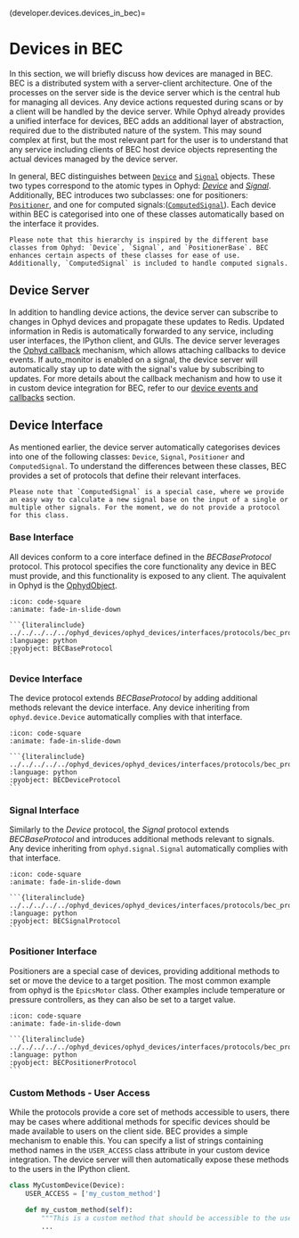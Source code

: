(developer.devices.devices_in_bec)=
# Devices in BEC

In this section, we will briefly discuss how devices are managed in BEC. BEC is a distributed system with a server-client architecture. One of the processes on the server side is the device server which is the central hub for managing all devices. Any device actions requested during scans or by a client will be handled by the device server. While Ophyd already provides a unified interface for devices, BEC adds an additional layer of abstraction, required due to the distributed nature of the system. This may sound complex at first, but the most relevant part for the user is to understand that any service including clients of BEC host device objects representing the actual devices managed by the device server.  

In general, BEC distinguishes between [`Device`](/api_reference/_autosummary/bec_lib.device.Device.rst#bec_lib.device.Device) and [`Signal`](/api_reference/_autosummary/bec_lib.device.Signal.rst#bec_lib.device.Signal) objects. These two types correspond to the atomic types in Ophyd: [*Device*](https://nsls-ii.github.io/ophyd/device-overview.html#device) and [*Signal*](https://nsls-ii.github.io/ophyd/signals.html). Additionally, BEC introduces two subclasses: one for positioners: [`Positioner`](/api_reference/_autosummary/bec_lib.device.Positioner.rst#bec_lib.device.Positioner), and one for computed signals:([`ComputedSignal`](/api_reference/_autosummary/bec_lib.device.ComputedSignal.rst#bec_lib.device.ComputedSignal)). Each device within BEC is categorised into one of these classes automatically based on the interface it provides.

````{note}
Please note that this hierarchy is inspired by the different base classes from Ophyd: `Device`, `Signal`, and `PositionerBase`. BEC enhances certain aspects of these classes for ease of use. Additionally, `ComputedSignal` is included to handle computed signals.
````

## Device Server
In addition to handling device actions, the device server can subscribe to changes in Ophyd devices and propagate these updates to Redis. Updated information in Redis is automatically forwarded to any service, including user interfaces, the IPython client, and GUIs. The device server leverages the [Ophyd callback](https://nsls-ii.github.io/ophyd/architecture.html#callbacks) mechanism, which allows attaching callbacks to device events. If auto_monitor is enabled on a signal, the device server will automatically stay up to date with the signal's value by subscribing to updates. For more details about the callback mechanism and how to use it in custom device integration for BEC, refer to our [device events and callbacks](#developer.devices.device_integration.device_events_and_callbacks) section.

## Device Interface
As mentioned earlier, the device server automatically categorises devices into one of the following classes: `Device`, `Signal`, `Positioner` and `ComputedSignal`.
To understand the differences between these classes, BEC provides a set of protocols that define their relevant interfaces.

````{note}
Please note that `ComputedSignal` is a special case, where we provide an easy way to calculate a new signal base on the input of a single or multiple other signals. For the moment, we do not provide a protocol for this class. 
````


### Base Interface
All devices conform to a core interface defined in the *BECBaseProtocol* protocol. This protocol specifies the core functionality any device in BEC must provide, and this functionality is exposed to any client. The aquivalent in Ophyd is the [OphydObject](https://blueskyproject.io/ophyd/user/generated/ophyd.ophydobj.OphydObject.html).

````{dropdown} View code: BECBaseProtocol
:icon: code-square
:animate: fade-in-slide-down

```{literalinclude} ../../../../../ophyd_devices/ophyd_devices/interfaces/protocols/bec_protocols.py
:language: python
:pyobject: BECBaseProtocol
```
````

### Device Interface
The device protocol extends *BECBaseProtocol* by adding additional methods relevant the device interface. Any device inheriting from `ophyd.device.Device` automatically complies with that interface.

````{dropdown} View code: BECDeviceProtocol
:icon: code-square
:animate: fade-in-slide-down

```{literalinclude} ../../../../../ophyd_devices/ophyd_devices/interfaces/protocols/bec_protocols.py
:language: python
:pyobject: BECDeviceProtocol
```
````

### Signal Interface
Similarly to the *Device* protocol, the *Signal* protocol extends *BECBaseProtocol* and introduces additional methods relevant to signals. Any device inheriting from `ophyd.signal.Signal` automatically complies with that interface.

````{dropdown} View code: BECSignalProtocol
:icon: code-square
:animate: fade-in-slide-down

```{literalinclude} ../../../../../ophyd_devices/ophyd_devices/interfaces/protocols/bec_protocols.py
:language: python
:pyobject: BECSignalProtocol
```
````

### Positioner Interface
Positioners are a special case of devices, providing additional methods to set or move the device to a target position. The most common example from ophyd is the `EpicsMotor` class. Other examples include temperature or pressure controllers, as they can also be set to a target value.

````{dropdown} View code: BECPositionerProtocol
:icon: code-square
:animate: fade-in-slide-down

```{literalinclude} ../../../../../ophyd_devices/ophyd_devices/interfaces/protocols/bec_protocols.py
:language: python
:pyobject: BECPositionerProtocol
```
````

### Custom Methods - User Access
While the protocols provide a core set of methods accessible to users, there may be cases where additional methods for specific devices should be made available to users on the client side.
BEC provides a simple mechanism to enable this. You can specify a list of strings containing method names in the `USER_ACCESS` class attribute in your custom device integration. The device server will then automatically expose these methods to the users in the IPython client.

``` python
class MyCustomDevice(Device):
    USER_ACCESS = ['my_custom_method']

    def my_custom_method(self):
        """This is a custom method that should be accessible to the user."""
        ...
```